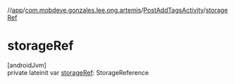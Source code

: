 //[app](../../../index.md)/[com.mobdeve.gonzales.lee.ong.artemis](../index.md)/[PostAddTagsActivity](index.md)/[storageRef](storage-ref.md)

# storageRef

[androidJvm]\
private lateinit var [storageRef](storage-ref.md): StorageReference
